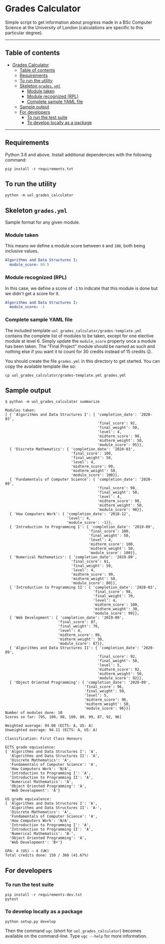 # Grades Calculator

Simple script to get information about progress made in a BSc Computer Science at the University of London (calculations are specific to this particular degree).

---

## Table of contents

- [Grades Calculator](#grades-calculator)
  - [Table of contents](#table-of-contents)
  - [Requirements](#requirements)
  - [To run the utility](#to-run-the-utility)
  - [Skeleton `grades.yml`](#skeleton-gradesyml)
    - [Module taken](#module-taken)
    - [Module recognized (RPL)](#module-recognized-rpl)
    - [Complete sample YAML file](#complete-sample-yaml-file)
  - [Sample output](#sample-output)
  - [For developers](#for-developers)
    - [To run the test suite](#to-run-the-test-suite)
    - [To develop locally as a package](#to-develop-locally-as-a-package)

---

## Requirements

Python 3.6 and above. Install additional dependencies with the following command:

    pip install -r requirements.txt

## To run the utility

    python -m uol_grades_calculator

## Skeleton `grades.yml`

Sample format for any given module.

### Module taken

This means we define a module score between `0` and `100`, both being inclusive values.

```yaml
Algorithms and Data Structures I:
  module_score: 80.5
```

### Module recognized (RPL)

In this case, we define a score of `-1` to indicate that this module is done but we didn't get a score for it.

```yaml
Algorithms and Data Structures I:
  module_score: -1
```

### Complete sample YAML file

The included template `uol_grades_calculator/grades-template.yml` contains the complete list of modules to be taken, except for one elective module at level 6. Simply update the `module_score` property once a module has been taken. The "Final Project" module should be named as such and nothing else if you want it to count for 30 credits instead of 15 credits :wink:.

You should create the file `grades.yml` in this directory to get started. You can copy the available template like so:

    cp uol_grades_calculator/grades-template.yml grades.yml

## Sample output

    $ python -m uol_grades_calculator summarize

    Modules taken:
    [ { 'Algorithms and Data Structures I': { 'completion_date': '2020-03',
                                              'final_score': 92,
                                              'final_weight': 50,
                                              'level': 4,
                                              'midterm_score': 98,
                                              'midterm_weight': 50,
                                              'module_score': 95}},
      { 'Discrete Mathematics': { 'completion_date': '2020-03',
                                  'final_score': 100,
                                  'final_weight': 50,
                                  'level': 4,
                                  'midterm_score': 99,
                                  'midterm_weight': 50,
                                  'module_score': 100}},
      { 'Fundamentals of Computer Science': { 'completion_date': '2020-09',
                                              'final_score': 98,
                                              'final_weight': 50,
                                              'level': 4,
                                              'midterm_score': 98,
                                              'midterm_weight': 50,
                                              'module_score': 98}},
      { 'How Computers Work': { 'completion_date': '2018-12',
                                'level': 4,
                                'module_score': -1}},
      { 'Introduction to Programming I': { 'completion_date': '2019-09',
                                          'final_score': 100,
                                          'final_weight': 50,
                                          'level': 4,
                                          'midterm_score': 100,
                                          'midterm_weight': 50,
                                          'module_score': 100}},
      { 'Numerical Mathematics': { 'completion_date': '2019-09',
                                  'final_score': 61,
                                  'final_weight': 50,
                                  'level': 4,
                                  'midterm_score': 99,
                                  'midterm_weight': 50,
                                  'module_score': 80}},
      { 'Introduction to Programming II': { 'completion_date': '2020-03',
                                            'final_score': 98,
                                            'final_weight': 70,
                                            'level': 4,
                                            'midterm_score': 100,
                                            'midterm_weight': 30,
                                            'module_score': 99}},
      { 'Web Development': { 'completion_date': '2019-09',
                            'final_score': 87,
                            'final_weight': 70,
                            'level': 4,
                            'midterm_score': 86,
                            'midterm_weight': 30,
                            'module_score': 87}},
      { 'Algorithms and Data Structures II': { 'completion_date': '2020-09',
                                              'final_score': 92,
                                              'final_weight': 50,
                                              'level': 5,
                                              'midterm_score': 92,
                                              'midterm_weight': 50,
                                              'module_score': 92}},
      { 'Object Oriented Programming': { 'completion_date': '2020-09',
                                        'final_score': 96,
                                        'final_weight': 50,
                                        'level': 5,
                                        'midterm_score': 96,
                                        'midterm_weight': 50,
                                        'module_score': 96}}]
    Number of modules done: 10
    Scores so far: [95, 100, 98, 100, 80, 99, 87, 92, 96]

    Weighted average: 94.08 (ECTS: A, US: A)
    Unweighted average: 94.11 (ECTS: A, US: A)

    Classification: First Class Honours

    ECTS grade equivalence:
    { 'Algorithms and Data Structures I': 'A',
      'Algorithms and Data Structures II': 'A',
      'Discrete Mathematics': 'A',
      'Fundamentals of Computer Science': 'A',
      'How Computers Work': 'N/A',
      'Introduction to Programming I': 'A',
      'Introduction to Programming II': 'A',
      'Numerical Mathematics': 'A',
      'Object Oriented Programming': 'A',
      'Web Development': 'A'}

    US grade equivalence:
    { 'Algorithms and Data Structures I': 'A',
      'Algorithms and Data Structures II': 'A-',
      'Discrete Mathematics': 'A',
      'Fundamentals of Computer Science': 'A',
      'How Computers Work': 'N/A',
      'Introduction to Programming I': 'A',
      'Introduction to Programming II': 'A',
      'Numerical Mathematics': 'B-',
      'Object Oriented Programming': 'A',
      'Web Development': 'B+'}

    GPA: 4 (US) – 4 (UK)
    Total credits done: 150 / 360 (41.67%)

## For developers

### To run the test suite

    pip install -r requirements-dev.txt
    pytest

### To develop locally as a package

    python setup.py develop

Then the command `ugc` (short for `uol_grades_calculator`) becomes available on the command-line. Type `ugc --help` for more information.

